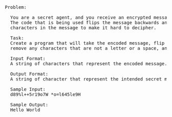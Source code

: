 <pre>


Problem:

  You are a secret agent, and you receive an encrypted message that needs to be decoded. 
  The code that is being used flips the message backwards and inserts non-alphabetic 
  characters in the message to make it hard to decipher.

  Task: 
  Create a program that will take the encoded message, flip it around, 
  remove any characters that are not a letter or a space, and output the hidden message.

  Input Format:  
  A string of characters that represent the encoded message.

  Output Format: 
  A string of character that represent the intended secret message.

  Sample Input: 
  d89%l++5r19o7W *o=l645le9H

  Sample Output: 
  Hello World

</pre>
